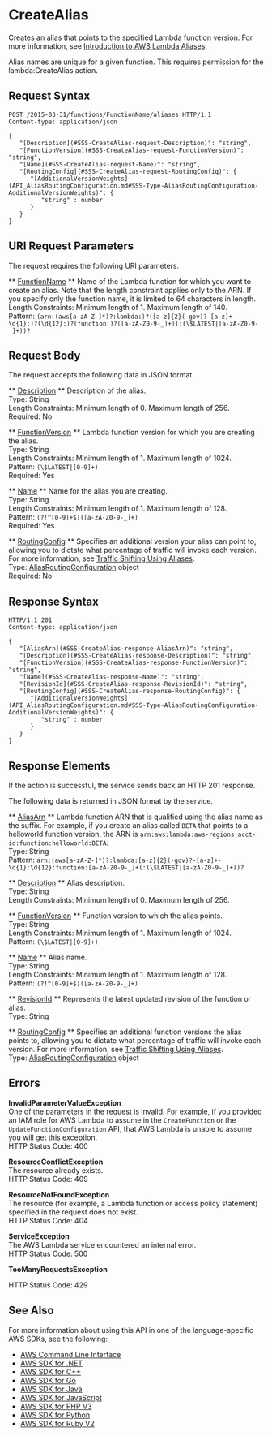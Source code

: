 # CreateAlias<a name="API_CreateAlias"></a>

Creates an alias that points to the specified Lambda function version\. For more information, see [Introduction to AWS Lambda Aliases](https://docs.aws.amazon.com/lambda/latest/dg/aliases-intro.html)\.

Alias names are unique for a given function\. This requires permission for the lambda:CreateAlias action\.

## Request Syntax<a name="API_CreateAlias_RequestSyntax"></a>

```
POST /2015-03-31/functions/FunctionName/aliases HTTP/1.1
Content-type: application/json

{
   "[Description](#SSS-CreateAlias-request-Description)": "string",
   "[FunctionVersion](#SSS-CreateAlias-request-FunctionVersion)": "string",
   "[Name](#SSS-CreateAlias-request-Name)": "string",
   "[RoutingConfig](#SSS-CreateAlias-request-RoutingConfig)": { 
      "[AdditionalVersionWeights](API_AliasRoutingConfiguration.md#SSS-Type-AliasRoutingConfiguration-AdditionalVersionWeights)": { 
         "string" : number 
      }
   }
}
```

## URI Request Parameters<a name="API_CreateAlias_RequestParameters"></a>

The request requires the following URI parameters\.

 ** [FunctionName](#API_CreateAlias_RequestSyntax) **   <a name="SSS-CreateAlias-request-FunctionName"></a>
Name of the Lambda function for which you want to create an alias\. Note that the length constraint applies only to the ARN\. If you specify only the function name, it is limited to 64 characters in length\.  
Length Constraints: Minimum length of 1\. Maximum length of 140\.  
Pattern: `(arn:(aws[a-zA-Z-]*)?:lambda:)?([a-z]{2}(-gov)?-[a-z]+-\d{1}:)?(\d{12}:)?(function:)?([a-zA-Z0-9-_]+)(:(\$LATEST|[a-zA-Z0-9-_]+))?` 

## Request Body<a name="API_CreateAlias_RequestBody"></a>

The request accepts the following data in JSON format\.

 ** [Description](#API_CreateAlias_RequestSyntax) **   <a name="SSS-CreateAlias-request-Description"></a>
Description of the alias\.  
Type: String  
Length Constraints: Minimum length of 0\. Maximum length of 256\.  
Required: No

 ** [FunctionVersion](#API_CreateAlias_RequestSyntax) **   <a name="SSS-CreateAlias-request-FunctionVersion"></a>
Lambda function version for which you are creating the alias\.  
Type: String  
Length Constraints: Minimum length of 1\. Maximum length of 1024\.  
Pattern: `(\$LATEST|[0-9]+)`   
Required: Yes

 ** [Name](#API_CreateAlias_RequestSyntax) **   <a name="SSS-CreateAlias-request-Name"></a>
Name for the alias you are creating\.  
Type: String  
Length Constraints: Minimum length of 1\. Maximum length of 128\.  
Pattern: `(?!^[0-9]+$)([a-zA-Z0-9-_]+)`   
Required: Yes

 ** [RoutingConfig](#API_CreateAlias_RequestSyntax) **   <a name="SSS-CreateAlias-request-RoutingConfig"></a>
Specifies an additional version your alias can point to, allowing you to dictate what percentage of traffic will invoke each version\. For more information, see [Traffic Shifting Using Aliases](lambda-traffic-shifting-using-aliases.md)\.  
Type: [AliasRoutingConfiguration](API_AliasRoutingConfiguration.md) object  
Required: No

## Response Syntax<a name="API_CreateAlias_ResponseSyntax"></a>

```
HTTP/1.1 201
Content-type: application/json

{
   "[AliasArn](#SSS-CreateAlias-response-AliasArn)": "string",
   "[Description](#SSS-CreateAlias-response-Description)": "string",
   "[FunctionVersion](#SSS-CreateAlias-response-FunctionVersion)": "string",
   "[Name](#SSS-CreateAlias-response-Name)": "string",
   "[RevisionId](#SSS-CreateAlias-response-RevisionId)": "string",
   "[RoutingConfig](#SSS-CreateAlias-response-RoutingConfig)": { 
      "[AdditionalVersionWeights](API_AliasRoutingConfiguration.md#SSS-Type-AliasRoutingConfiguration-AdditionalVersionWeights)": { 
         "string" : number 
      }
   }
}
```

## Response Elements<a name="API_CreateAlias_ResponseElements"></a>

If the action is successful, the service sends back an HTTP 201 response\.

The following data is returned in JSON format by the service\.

 ** [AliasArn](#API_CreateAlias_ResponseSyntax) **   <a name="SSS-CreateAlias-response-AliasArn"></a>
Lambda function ARN that is qualified using the alias name as the suffix\. For example, if you create an alias called `BETA` that points to a helloworld function version, the ARN is `arn:aws:lambda:aws-regions:acct-id:function:helloworld:BETA`\.  
Type: String  
Pattern: `arn:(aws[a-zA-Z-]*)?:lambda:[a-z]{2}(-gov)?-[a-z]+-\d{1}:\d{12}:function:[a-zA-Z0-9-_]+(:(\$LATEST|[a-zA-Z0-9-_]+))?` 

 ** [Description](#API_CreateAlias_ResponseSyntax) **   <a name="SSS-CreateAlias-response-Description"></a>
Alias description\.  
Type: String  
Length Constraints: Minimum length of 0\. Maximum length of 256\.

 ** [FunctionVersion](#API_CreateAlias_ResponseSyntax) **   <a name="SSS-CreateAlias-response-FunctionVersion"></a>
Function version to which the alias points\.  
Type: String  
Length Constraints: Minimum length of 1\. Maximum length of 1024\.  
Pattern: `(\$LATEST|[0-9]+)` 

 ** [Name](#API_CreateAlias_ResponseSyntax) **   <a name="SSS-CreateAlias-response-Name"></a>
Alias name\.  
Type: String  
Length Constraints: Minimum length of 1\. Maximum length of 128\.  
Pattern: `(?!^[0-9]+$)([a-zA-Z0-9-_]+)` 

 ** [RevisionId](#API_CreateAlias_ResponseSyntax) **   <a name="SSS-CreateAlias-response-RevisionId"></a>
Represents the latest updated revision of the function or alias\.  
Type: String

 ** [RoutingConfig](#API_CreateAlias_ResponseSyntax) **   <a name="SSS-CreateAlias-response-RoutingConfig"></a>
Specifies an additional function versions the alias points to, allowing you to dictate what percentage of traffic will invoke each version\. For more information, see [Traffic Shifting Using Aliases](lambda-traffic-shifting-using-aliases.md)\.  
Type: [AliasRoutingConfiguration](API_AliasRoutingConfiguration.md) object

## Errors<a name="API_CreateAlias_Errors"></a>

 **InvalidParameterValueException**   
One of the parameters in the request is invalid\. For example, if you provided an IAM role for AWS Lambda to assume in the `CreateFunction` or the `UpdateFunctionConfiguration` API, that AWS Lambda is unable to assume you will get this exception\.  
HTTP Status Code: 400

 **ResourceConflictException**   
The resource already exists\.  
HTTP Status Code: 409

 **ResourceNotFoundException**   
The resource \(for example, a Lambda function or access policy statement\) specified in the request does not exist\.  
HTTP Status Code: 404

 **ServiceException**   
The AWS Lambda service encountered an internal error\.  
HTTP Status Code: 500

 **TooManyRequestsException**   
   
HTTP Status Code: 429

## See Also<a name="API_CreateAlias_SeeAlso"></a>

For more information about using this API in one of the language\-specific AWS SDKs, see the following:
+  [AWS Command Line Interface](https://docs.aws.amazon.com/goto/aws-cli/lambda-2015-03-31/CreateAlias) 
+  [AWS SDK for \.NET](https://docs.aws.amazon.com/goto/DotNetSDKV3/lambda-2015-03-31/CreateAlias) 
+  [AWS SDK for C\+\+](https://docs.aws.amazon.com/goto/SdkForCpp/lambda-2015-03-31/CreateAlias) 
+  [AWS SDK for Go](https://docs.aws.amazon.com/goto/SdkForGoV1/lambda-2015-03-31/CreateAlias) 
+  [AWS SDK for Java](https://docs.aws.amazon.com/goto/SdkForJava/lambda-2015-03-31/CreateAlias) 
+  [AWS SDK for JavaScript](https://docs.aws.amazon.com/goto/AWSJavaScriptSDK/lambda-2015-03-31/CreateAlias) 
+  [AWS SDK for PHP V3](https://docs.aws.amazon.com/goto/SdkForPHPV3/lambda-2015-03-31/CreateAlias) 
+  [AWS SDK for Python](https://docs.aws.amazon.com/goto/boto3/lambda-2015-03-31/CreateAlias) 
+  [AWS SDK for Ruby V2](https://docs.aws.amazon.com/goto/SdkForRubyV2/lambda-2015-03-31/CreateAlias) 